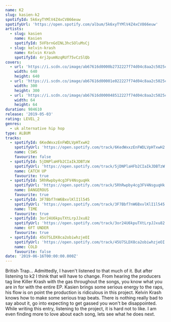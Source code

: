 ```yaml
---
name: K2
slug: kasien-k2
spotifyId: 5k6xyTYMlV4Z4xCV866euw
spotifyUrl: 'https://open.spotify.com/album/5k6xyTYMlV4Z4xCV866euw'
artists:
  - slug: kasien
    name: Kasien
    spotifyId: 5VFbrnGdINL3hcSOluMsCj
  - slug: kelvin-krash
    name: Kelvin Krash
    spotifyId: 4rjJpumNzqRUf75vCzSlQb
covers:
  - url: 'https://i.scdn.co/image/ab67616d0000b2732227f74d04c8aa2c5025c50c'
    width: 640
    height: 640
  - url: 'https://i.scdn.co/image/ab67616d00001e022227f74d04c8aa2c5025c50c'
    width: 300
    height: 300
  - url: 'https://i.scdn.co/image/ab67616d000048512227f74d04c8aa2c5025c50c'
    width: 64
    height: 64
duration: 984610
release: '2019-05-03'
rating: LEVEL_2
genres:
  - uk alternative hip hop
type: ALBUM
tracks:
  - spotifyId: 6KedWxxzEnFWDLVpHTxwH2
    spotifyUrl: 'https://open.spotify.com/track/6KedWxxzEnFWDLVpHTxwH2'
    name: CSWS
    favourite: false
  - spotifyId: 5jDNPlaHFb2CIaIkJDBTzW
    spotifyUrl: 'https://open.spotify.com/track/5jDNPlaHFb2CIaIkJDBTzW'
    name: CATCH UP
    favourite: true
  - spotifyId: 5RhRwpby4cg3FV4NsguqHk
    spotifyUrl: 'https://open.spotify.com/track/5RhRwpby4cg3FV4NsguqHk'
    name: DANGEROUS
    favourite: true
  - spotifyId: 3F7Bbf7nW6BxvlKlI1l545
    spotifyUrl: 'https://open.spotify.com/track/3F7Bbf7nW6BxvlKlI1l545'
    name: TIME
    favourite: true
  - spotifyId: 3or24U6kpuTXtLrpJJxu82
    spotifyUrl: 'https://open.spotify.com/track/3or24U6kpuTXtLrpJJxu82'
    name: 6FT UNDER
    favourite: true
  - spotifyId: 45U7SLDX8ca2obiwhzjeOI
    spotifyUrl: 'https://open.spotify.com/track/45U7SLDX8ca2obiwhzjeOI'
    name: COLD
    favourite: false
date: '2019-06-16T00:00:00.000Z'
---
```

British Trap... Admittedly, I haven't listened to that much of it. But after listening to k2
I think that will have to change. From hearing the producers tag line Killer Krash with the
gas throughout the songs, you know what you are in for with the entire EP. Kasien brings
some serious energy to the raps, his flow is on point the production is ridiculous in this
project. Kelvin Krash knows how to make some serious trap beats. There is nothing really
bad to say about it, go into expecting to get gassed you won't be disappointed. While
writing this entry, listening to the project, it is hard not to like. I am even finding
more to love about each song, lets see what he does next.
